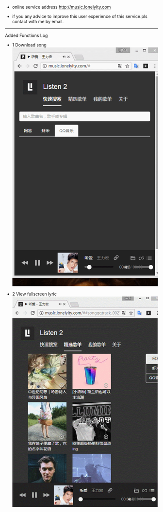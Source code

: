 
* online service address http://music.lonelylty.com

* if you any advice to improve this user experience of this service.pls contact with me by email.

---

Added Functions Log

- 1 Download song
![download](/static/images/download.gif)

- 2 View fullscreen lyric
![lyric](/static/images/lyric.gif)
